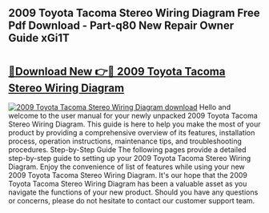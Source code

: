 ## 2009 Toyota Tacoma Stereo Wiring Diagram Free Pdf Download - Part-q80 New Repair Owner Guide xGi1T

# <h2><a href="http://dfkahh.blite.top/?on=2009+Toyota+Tacoma+Stereo+Wiring+Diagram">🔗Download New 👉🔴 2009 Toyota Tacoma Stereo Wiring Diagram</a></h2>

[![2009 Toyota Tacoma Stereo Wiring Diagram download](https://i.imgur.com/lujVjoI.png)](http://dfkahh.blite.top/?on=2009+Toyota+Tacoma+Stereo+Wiring+Diagram)
Hello and welcome to the user manual for your newly unpacked 2009 Toyota Tacoma Stereo Wiring Diagram. This guide is here to help you make the most of your product by providing a comprehensive overview of its features, installation process, operation instructions, maintenance tips, and troubleshooting procedures. Step-by-Step Guide The following pages provide a detailed step-by-step guide to setting up your 2009 Toyota Tacoma Stereo Wiring Diagram. Enjoy the convenience of list of features while using your new 2009 Toyota Tacoma Stereo Wiring Diagram. It's our hope that the 2009 Toyota Tacoma Stereo Wiring Diagram has been a valuable asset as you navigate the functions of your new product. Should you have any questions or concerns, please do not hesitate to contact our customer support team.
